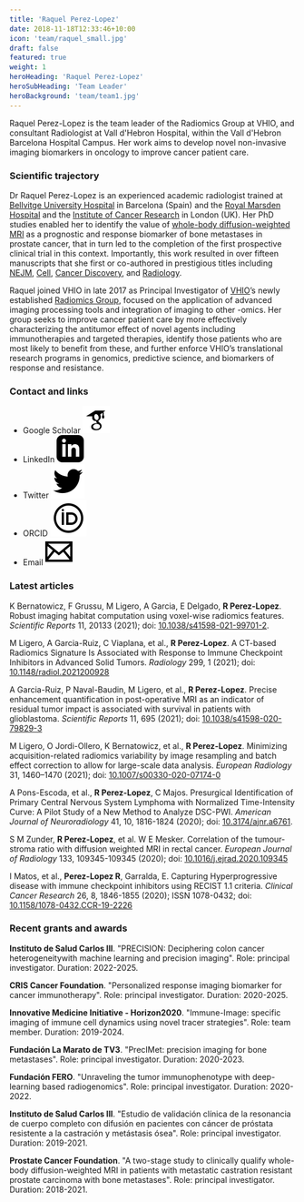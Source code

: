 ```yaml
---
title: 'Raquel Perez-Lopez'
date: 2018-11-18T12:33:46+10:00
icon: 'team/raquel_small.jpg'
draft: false
featured: true
weight: 1
heroHeading: 'Raquel Perez-Lopez'
heroSubHeading: 'Team Leader'
heroBackground: 'team/team1.jpg'
---
```

Raquel Perez-Lopez is the team leader of the Radiomics Group at VHIO, and consultant Radiologist at Vall d'Hebron Hospital, within the Vall d'Hebron Barcelona Hospital Campus. Her work aims to develop novel non-invasive imaging biomarkers in oncology to improve cancer patient care.

### Scientific trajectory
Dr Raquel Perez-Lopez is an experienced academic radiologist trained at [Bellvitge University Hospital](https://bellvitgehospital.cat/en/home) in Barcelona (Spain) and the [Royal Marsden Hospital](https://www.royalmarsden.nhs.uk) and the [Institute of Cancer Research](https://www.icr.ac.uk) in London (UK). Her PhD studies enabled her to identify the value of [whole-body diffusion-weighted MRI](https://doi.org/10.1148/radiol.2015150799) as a prognostic and response biomarker of bone metastases in prostate cancer, that in turn led to the completion of the first prospective clinical trial in this context. Importantly, this work resulted in over fifteen manuscripts that she first or co-authored in prestigious titles including [NEJM](https://doi.org/10.1056/NEJMoa1506859), [Cell](https://doi.org/10.1016/j.cell.2015.05.001), [Cancer Discovery](https://doi.org/10.1158/2159-8290.CD-17-0261), and [Radiology](https://doi.org/10.1148/radiol.2021200928). 

 
Raquel joined VHIO in late 2017 as Principal Investigator of [VHIO](https://www.vhio.net)’s newly established [Radiomics Group](https://radiomicsvhio.github.io), focused on the application of advanced imaging processing tools and integration of imaging to other -omics. Her group seeks to improve cancer patient care by more effectively characterizing the antitumor effect of novel agents including immunotherapies and targeted therapies, identify those patients who are most likely to benefit from these, and further enforce VHIO’s translational research programs in genomics, predictive science, and biomarkers of response and resistance. 

### Contact and links
- Google Scholar [![profile](/social/google-scholar.svg)](https://scholar.google.com/citations?user=3HqrDrAAAAAJ&hl=en&oi=sra)
- LinkedIn [![profile](/social/linkedin.svg)](http://linkedin.com/in/raquel-perez-lopez-990a33a0)
- Twitter [![profile](/social/twitter.svg)](https://twitter.com/raqperezlopez)
- ORCID [![profile](/social/orcid.svg)](https://orcid.org/0000-0002-9176-0130) 
- Email [![profile](/social/mail.svg)](mailto:rperez@vhio.net)

### Latest articles
K Bernatowicz, F Grussu, M Ligero, A Garcia, E Delgado, **R Perez-Lopez**. Robust imaging habitat computation using voxel-wise radiomics features. _Scientific Reports_ 11, 20133 (2021); doi: [10.1038/s41598-021-99701-2](https://doi.org/10.1038/s41598-021-99701-2).

M Ligero, A Garcia-Ruiz, C Viaplana, et al., **R Perez-Lopez**. A CT-based Radiomics Signature Is Associated with Response to Immune Checkpoint Inhibitors in Advanced Solid Tumors. _Radiology_ 299, 1 (2021); doi: [10.1148/radiol.2021200928](https://doi.org/10.1148/radiol.2021200928)

A Garcia-Ruiz, P Naval-Baudin, M Ligero, et al., **R Perez-Lopez**. Precise enhancement quantification in post-operative MRI as an indicator of residual tumor impact is associated with survival in patients with glioblastoma. _Scientific Reports_ 11, 695 (2021); doi: [10.1038/s41598-020-79829-3](https://doi.org/10.1038/s41598-020-79829-3)

M Ligero, O Jordi-Ollero, K Bernatowicz, et al., **R Perez-Lopez**. Minimizing acquisition-related radiomics variability by image resampling and batch effect correction to allow for large-scale data analysis. _European Radiology_ 31, 1460–1470 (2021); doi: [10.1007/s00330-020-07174-0](https://doi.org/10.1007/s00330-020-07174-0)

A Pons-Escoda, et al., **R Perez-Lopez**, C Majos. Presurgical Identification of Primary Central Nervous System Lymphoma with Normalized Time-Intensity Curve: A Pilot Study of a New Method to Analyze DSC-PWI. *American Journal of Neuroradiology* 41, 10, 1816-1824 (2020); doi: [10.3174/ajnr.a6761](https://doi.org/10.3174/ajnr.a6761).

S M Zunder, **R Perez-Lopez**, et al. W E Mesker. Correlation of the tumour-stroma ratio with diffusion weighted MRI in rectal cancer. *European Journal of Radiology* 133, 109345-109345 (2020); doi: [10.1016/j.ejrad.2020.109345](https://doi.org/10.1016/j.ejrad.2020.109345)

I Matos, et al., **Perez-Lopez R**, Garralda, E. Capturing Hyperprogressive disease with immune checkpoint inhibitors using RECIST 1.1 criteria. *Clinical Cancer Research* 26, 8, 1846-1855 (2020); ISSN 1078-0432; doi: [10.1158/1078-0432.CCR-19-2226](https://doi.org/10.1158/1078-0432.ccr-19-2226)

### Recent grants and awards
**Instituto de Salud Carlos III**. "PRECISION: Deciphering colon cancer heterogeneitywith machine learning and precision imaging". Role: principal investigator. Duration: 2022-2025.

**CRIS Cancer Foundation**. "Personalized response imaging biomarker for cancer immunotherapy". Role: principal investigator. Duration: 2020-2025.

**Innovative Medicine Initiative - Horizon2020**. "Immune-Image: specific imaging of immune cell dynamics using novel tracer strategies". Role: team member. Duration: 2019-2024. 

**Fundación La Marato de TV3**. "PrecIMet: precision imaging for bone metastases". Role: principal investigator. Duration: 2020-2023.

**Fundación FERO**. "Unraveling the tumor immunophenotype with deep-learning based radiogenomics". Role: principal investigator. Duration: 2020-2022.

**Instituto de Salud Carlos III**. "Estudio de validación clínica de la resonancia de cuerpo completo con difusión en pacientes con cáncer de próstata resistente a la castración y metástasis ósea". Role: principal investigator. Duration: 2019-2021.

**Prostate Cancer Foundation**. "A two-stage study to clinically qualify whole-body diffusion-weighted MRI in patients with metastatic castration resistant prostate carcinoma with bone metastases". Role: principal investigator. Duration: 2018-2021. 

